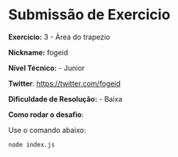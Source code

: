 # Submissão de Exercicio

**Exercicio:** 3 - Área do trapezio

**Nickname:** fogeid

**Nível Técnico:** - Junior

**Twitter**: https://twitter.com/fogeid

**Dificuldade de Resolução:** - Baixa

**Como rodar o desafio**:

Use o comando abaixo:

```bash
node index.js
```
